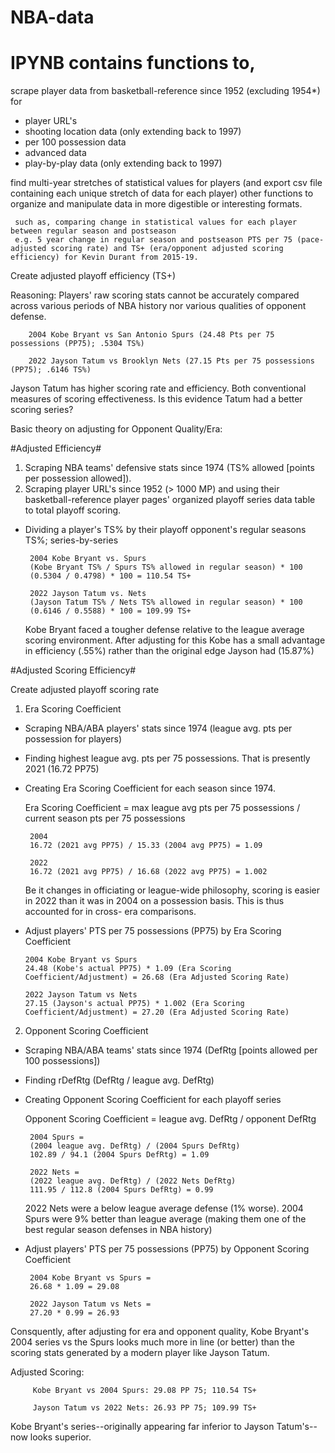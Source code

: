 # NBA-data
# IPYNB contains functions to,
 scrape player data from basketball-reference since 1952 (excluding 1954*) for
   * player URL's
   * shooting location data (only extending back to 1997)
   * per 100 possession data
   * advanced data
   * play-by-play data (only extending back to 1997)
   
 find multi-year stretches of statistical values for players (and export csv file containing each unique stretch of data for each player) other functions to organize and manipulate data in more digestible or interesting formats.
 
     such as, comparing change in statistical values for each player between regular season and postseason
     e.g. 5 year change in regular season and postseason PTS per 75 (pace-adjusted scoring rate) and TS+ (era/opponent adjusted scoring efficiency) for Kevin Durant from 2015-19.
     
     
     
 Create adjusted playoff efficiency (TS+)
 
  Reasoning: Players' raw scoring stats cannot be accurately compared across various periods of NBA history nor various qualities of opponent defense.
  

    
        2004 Kobe Bryant vs San Antonio Spurs (24.48 Pts per 75 possessions (PP75); .5304 TS%)
        
        2022 Jayson Tatum vs Brooklyn Nets (27.15 Pts per 75 possessions (PP75); .6146 TS%)
      
  Jayson Tatum has higher scoring rate and efficiency. Both conventional measures of scoring effectiveness. Is this evidence Tatum had a better scoring series?
  
  Basic theory on adjusting for Opponent Quality/Era: 
  
  #Adjusted Efficiency#
  
  1. Scraping NBA teams' defensive stats since 1974 (TS% allowed [points per possession allowed]).
  2. Scraping player URL's since 1952 (> 1000 MP) and using their basketball-reference player pages' organized playoff series data table to total playoff scoring.
   * Dividing a player's TS% by their playoff opponent's regular seasons TS%; series-by-series


      
          2004 Kobe Bryant vs. Spurs
          (Kobe Bryant TS% / Spurs TS% allowed in regular season) * 100
          (0.5304 / 0.4798) * 100 = 110.54 TS+
          
          2022 Jayson Tatum vs. Nets
          (Jayson Tatum TS% / Nets TS% allowed in regular season) * 100
          (0.6146 / 0.5588) * 100 = 109.99 TS+
          
      Kobe Bryant faced a tougher defense relative to the league average scoring environment. After adjusting for this Kobe has a small advantage in efficiency (.55%)       rather than the original edge Jayson had (15.87%)
      
 #Adjusted Scoring Efficiency#

 Create adjusted playoff scoring rate
  1. Era Scoring Coefficient
   * Scraping NBA/ABA players' stats since 1974 (league avg. pts per possession for players)
   * Finding highest league avg. pts per 75 possessions. That is presently 2021 (16.72 PP75) 
   * Creating Era Scoring Coefficient for each season since 1974.

      Era Scoring Coefficient = max league avg pts per 75 possessions / current season pts per 75 possessions

      
          2004  
          16.72 (2021 avg PP75) / 15.33 (2004 avg PP75) = 1.09
          
          2022  
          16.72 (2021 avg PP75) / 16.68 (2022 avg PP75) = 1.002

      Be it changes in officiating or league-wide philosophy, scoring is easier in 2022 than it was in 2004 on a possession basis. This is thus accounted for in cross-       era comparisons. 

   * Adjust players' PTS per 75 possessions (PP75) by Era Scoring Coefficient


      
         2004 Kobe Bryant vs Spurs
         24.48 (Kobe's actual PP75) * 1.09 (Era Scoring Coefficient/Adjustment) = 26.68 (Era Adjusted Scoring Rate)
         
         2022 Jayson Tatum vs Nets
         27.15 (Jayson's actual PP75) * 1.002 (Era Scoring Coefficient/Adjustment) = 27.20 (Era Adjusted Scoring Rate)
      
  2. Opponent Scoring Coefficient
   * Scraping NBA/ABA teams' stats since 1974 (DefRtg [points allowed per 100 possessions])
   * Finding rDefRtg (DefRtg / league avg. DefRtg)
   * Creating Opponent Scoring Coefficient for each playoff series

      Opponent Scoring Coefficient = league avg. DefRtg / opponent DefRtg


      
          2004 Spurs =
          (2004 league avg. DefRtg) / (2004 Spurs DefRtg)
          102.89 / 94.1 (2004 Spurs DefRtg) = 1.09
          
          2022 Nets =
          (2022 league avg. DefRtg) / (2022 Nets DefRtg)
          111.95 / 112.8 (2004 Spurs DefRtg) = 0.99
          
      2022 Nets were a below league average defense (1% worse). 2004 Spurs were 9% better than league average (making them one of the best regular season defenses in         NBA history)
      

   * Adjust players' PTS per 75 possessions (PP75) by Opponent Scoring Coefficient


      
          2004 Kobe Bryant vs Spurs =    
          26.68 * 1.09 = 29.08
          
          2022 Jayson Tatum vs Nets =    
          27.20 * 0.99 = 26.93
      
   Consquently, after adjusting for era and opponent quality, Kobe Bryant's 2004 series vs the Spurs looks much more in line (or better) than the scoring stats generated by a modern player like Jayson Tatum.
   
   Adjusted Scoring:
   
         Kobe Bryant vs 2004 Spurs: 29.08 PP 75; 110.54 TS+

         Jayson Tatum vs 2022 Nets: 26.93 PP 75; 109.99 TS+
   
   Kobe Bryant's series--originally appearing far inferior to Jayson Tatum's--now looks superior.
